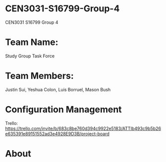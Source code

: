 # CEN3031-S16799-Group-4
CEN3031 S16799 Group 4

# Team Name:
Study Group Task Force
# Team Members: 
Justin Sui,
Yeshua Colon,
Luis Borruel,
Mason Bush
# Configuration Management
Trello: https://trello.com/invite/b/683c8be760d394c9922e5183/ATTIb493c9b5b26e635391e89151552ad3e4928E9D3B/project-board
# About


